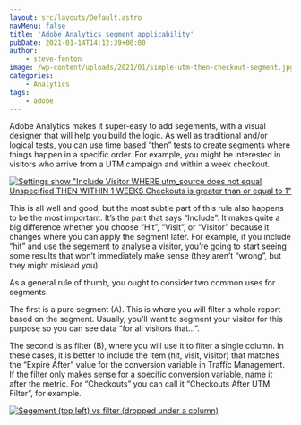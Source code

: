 ```yaml
---
layout: src/layouts/Default.astro
navMenu: false
title: 'Adobe Analytics segment applicability'
pubDate: 2021-01-14T14:12:39+00:00
author:
    - steve-fenton
image: /wp-content/uploads/2021/01/simple-utm-then-checkout-segment.jpg
categories:
    - Analytics
tags:
    - adobe
---
```


Adobe Analytics makes it super-easy to add segements, with a visual designer that will help you build the logic. As well as traditional and/or logical tests, you can use time based “then” tests to create segments where things happen in a specific order. For example, you might be interested in visitors who arrive from a UTM campaign and within a week checkout.

[![Settings show "Include Visitor WHERE utm_source does not equal Unspecified THEN WITHIN 1 WEEKS Checkouts is greater than or equal to 1"](https://www.stevefenton.co.uk/wp-content/uploads/2021/01/simple-utm-then-checkout-segment.jpg)](https://www.stevefenton.co.uk/2021/01/adobe-analytics-segment-applicability/simple-utm-then-checkout-segment/)

This is all well and good, but the most subtle part of this rule also happens to be the most important. It’s the part that says “Include”. It makes quite a big difference whether you choose “Hit”, “Visit”, or “Visitor” because it changes where you can apply the segment later. For example, if you include “hit” and use the segement to analyse a visitor, you’re going to start seeing some results that won’t immediately make sense (they aren’t “wrong”, but they might mislead you).

As a general rule of thumb, you ought to consider two common uses for segments.

The first is a pure segment (A). This is where you will filter a whole report based on the segment. Usually, you’ll want to segment your visitor for this purpose so you can see data “for all visitors that…”.

The second is as filter (B), where you will use it to filter a single column. In these cases, it is better to include the item (hit, visit, visitor) that matches the “Expire After” value for the conversion variable in Traffic Management. If the filter only makes sense for a specific conversion variable, name it after the metric. For “Checkouts” you can call it “Checkouts After UTM Filter”, for example.

[![Segement (top left) vs filter (dropped under a column)](https://www.stevefenton.co.uk/wp-content/uploads/2021/01/segment-vs-filter-1024x211.jpg)](https://www.stevefenton.co.uk/2021/01/adobe-analytics-segment-applicability/segment-vs-filter/)